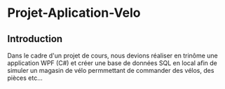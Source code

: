 # Projet-Aplication-Velo

## Introduction
Dans le cadre d'un projet de cours, nous devions réaliser en trinôme une application WPF (C#) et créer une base de données SQL en local afin de simuler un magasin de vélo permmettant de commander des vélos, des pièces etc...

